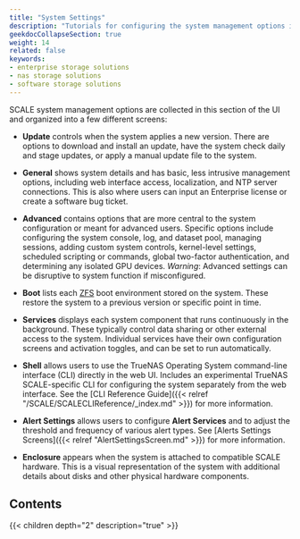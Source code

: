 ```yaml
---
title: "System Settings"
description: "Tutorials for configuring the system management options in the System Settings area of the TrueNAS SCALE web interface."
geekdocCollapseSection: true
weight: 14
related: false
keywords:
- enterprise storage solutions
- nas storage solutions
- software storage solutions
---
```


SCALE system management options are collected in this section of the UI and organized into a few different screens:

* **Update** controls when the system applies a new version.
  There are options to download and install an update, have the system check daily and stage updates, or apply a manual update file to the system.

* **General** shows system details and has basic, less intrusive management options, including web interface access, localization, and NTP server connections.
  This is also where users can input an Enterprise license or create a software bug ticket.

* **Advanced** contains options that are more central to the system configuration or meant for advanced users.
  Specific options include configuring the system console, log, and dataset pool, managing sessions, adding custom system controls, kernel-level settings, scheduled scripting or commands, global two-factor authentication, and determining any isolated GPU devices.
  *Warning*: Advanced settings can be disruptive to system function if misconfigured.

* **Boot** lists each [ZFS](https://www.truenas.com/docs/references/zfsprimer/) boot environment stored on the system.
  These restore the system to a previous version or specific point in time.

* **Services** displays each system component that runs continuously in the background.
  These typically control data sharing or other external access to the system.
  Individual services have their own configuration screens and activation toggles, and can be set to run automatically.

* **Shell** allows users to use the TrueNAS Operating System command-line interface (CLI) directly in the web UI.
  Includes an experimental TrueNAS SCALE-specific CLI for configuring the system separately from the web interface.
  See the [CLI Reference Guide]({{< relref "/SCALE/SCALECLIReference/_index.md" >}}) for more information.

* **Alert Settings** allows users to configure **Alert Services** and to adjust the threshold and frequency of various alert types. See [Alerts Settings Screens]({{< relref "AlertSettingsScreen.md" >}}) for more information.

* **Enclosure** appears when the system is attached to compatible SCALE hardware.
  This is a visual representation of the system with additional details about disks and other physical hardware components.

## Contents

{{< children depth="2" description="true" >}}
